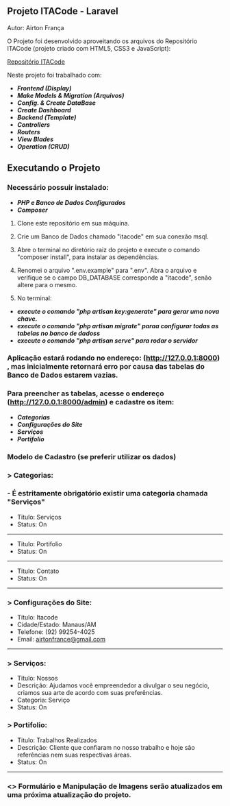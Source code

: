 ## Projeto ITACode - Laravel

<p>Autor:  Airton França</p>

<p>O Projeto foi desenvolvido aproveitando os arquivos do Repositório ITACode (projeto criado com HTML5, CSS3 e JavaScript):

[Repositório ITACode](https://github.com/airtonfranca/itacode)

Neste projeto foi trabalhado com:

-   **_Frontend (Display)_**
-   **_Make Models & Migration (Arquivos)_**
-   **_Config. & Create DataBase_**
-   **_Create Dashboard_**
-   **_Backend (Template)_**
-   **_Controllers_**
-   **_Routers_**
-   **_View Blades_**
-   **_Operation (CRUD)_**

## Executando o Projeto

### Necessário possuir instalado:

-   **_PHP e Banco de Dados Configurados_**
-   **_Composer_**

1. Clone este repositório em sua máquina.

2. Crie um Banco de Dados chamado "itacode" em sua conexão msql.

3. Abre o terminal no diretório raiz do projeto e execute o comando "composer install", para instalar as dependências.

4. Renomei o arquivo ".env.example" para ".env". Abra o arquivo e verifique se o campo DB_DATABASE corresponde a "itacode", senão altere para o mesmo.

5. No terminal:

-   **_execute o comando "php artisan key:generate" para gerar uma nova chave._**
-   **_execute o comando "php artisan migrate" paraa configurar todas as tabelas no banco de dadoss_**
-   **_execute o comando "php artisan serve" para rodar o servidor_**

### Aplicação estará rodando no endereço: (http://127.0.0.1:8000) , mas inicialmente retornará erro por causa das tabelas do Banco de Dados estarem vazias.

### Para preencher as tabelas, acesse o endereço (http://127.0.0.1:8000/admin) e cadastre os item:

-   **_Categorias_**
-   **_Configurações do Site_**
-   **_Serviços_**
-   **_Portifolio_**

### Modelo de Cadastro (se preferir utilizar os dados)

### > Categorias:

### - É estritamente obrigatório existir uma categoria chamada "Serviços"

-   Titulo: Serviços
-   Status: On

---

-   Titulo: Portifolio
-   Status: On

---

-   Titulo: Contato
-   Status: On

---

### > Configurações do Site:

-   Titulo: Itacode
-   Cidade/Estado: Manaus/AM
-   Telefone: (92) 99254-4025
-   Email: airtonfrance@gmail.com

---

### > Serviços:

-   Titulo: Nossos
-   Descrição: Ajudamos você empreendedor a divulgar o seu negócio, criamos sua arte de acordo com suas preferências.
-   Categoria: Serviço
-   Status: On

### > Portifolio:

-   Titulo: Trabalhos Realizados
-   Descrição: Cliente que confiaram no nosso trabalho e hoje são referências nem suas respectivas áreas.
-   Status: On

---

### <> Formulário e Manipulação de Imagens serão atualizados em uma próxima atualização do projeto.
